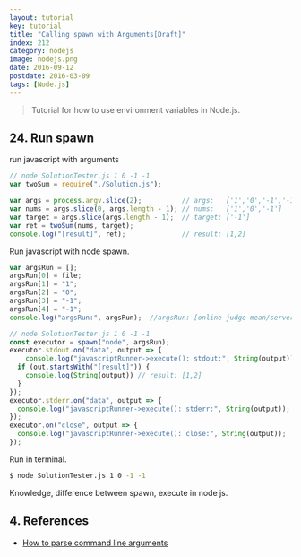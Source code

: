 ```yaml
---
layout: tutorial
key: tutorial
title: "Calling spawn with Arguments[Draft]"
index: 212
category: nodejs
image: nodejs.png
date: 2016-09-12
postdate: 2016-03-09
tags: [Node.js]
---
```


> Tutorial for how to use environment variables in Node.js.

## 24. Run spawn
run javascript with arguments
```javascript
// node SolutionTester.js 1 0 -1 -1
var twoSum = require("./Solution.js");

var args = process.argv.slice(2);          // args:   ['1','0','-1','-1']
var nums = args.slice(0, args.length - 1); // nums:   ['1','0','-1']
var target = args.slice(args.length - 1);  // target: ['-1']
var ret = twoSum(nums, target);
console.log("[result]", ret);              // result: [1,2]
```
Run javascript with node spawn.
```javascript
var argsRun = [];
argsRun[0] = file;
argsRun[1] = "1";
argsRun[2] = "0";
argsRun[3] = "-1";
argsRun[4] = "-1";
console.log("argsRun:", argsRun);  //argsRun: [online-judge-mean/server/compiler/temp/two-sum_javascript_2018-07-07T23:10:37.605Z/SolutionTester.js','1','0','-1','-1' ]

// node SolutionTester.js 1 0 -1 -1
const executor = spawn("node", argsRun);
executor.stdout.on("data", output => {
    console.log("javascriptRunner->execute(): stdout:", String(output));
  if (out.startsWith("[result]")) {
    console.log(String(output)) // result: [1,2]
  }
});
executor.stderr.on("data", output => {
  console.log("javascriptRunner->execute(): stderr:", String(output));
});
executor.on("close", output => {
  console.log("javascriptRunner->execute(): close:", String(output));
});
```
Run in terminal.
```sh
$ node SolutionTester.js 1 0 -1 -1
```



Knowledge, difference between spawn, execute in node js.

## 4. References
* [How to parse command line arguments](https://docs.nodejitsu.com/articles/command-line/how-to-parse-command-line-arguments/)
